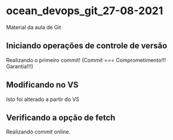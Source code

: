 # ocean_devops_git_27-08-2021
Material da aula de Git

## Iniciando operações de controle de versão

Realizando o primeiro commit! (Commit === Comprometimento!!! Garantia!!!)

## Modificando no VS

Isto foi alterado a partir do VS

## Verificando a opção de fetch

Realizando commit online.
